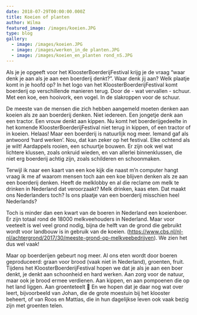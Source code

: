 ```yaml
---
date: 2018-07-29T00:00:00.000Z
title: Koeien of planten
author: Wilma
featured_image: /images/koeien.JPG
type: blog
gallery:
  - image: /images/koeien.JPG
  - image: /images/werken_in_de planten.JPG
  - image: /images/koeien_en_planten rond_nS.JPG
---
```


Als je je opgeeft voor het KloosterBoerderijFestival krijg je de vraag “waar denk je aan als je aan een boerderij denkt?”. 
Waar denk jij aan? Welk plaatje komt in je hoofd op? In het logo van het KloosterBoerderijFestival komt boerderij op verschillende manieren terug. Door de - wat vervallen - schuur. Met een koe, een hooivork, een vogel. In de slakroppen voor de schuur.

De meeste van de mensen die zich hebben aangemeld moeten denken aan koeien als ze aan boerderij denken. Niet iedereen. Een jongetje denk aan een tractor. Een vrouw denkt aan kippen. 
Nu komt het boerderijgedeelte in het komende KloosterBoerderijFestival niet terug in kippen, of een tractor of in koeien. Helaas! Maar een boerderij is natuurlijk nog meer. Iemand gaf als antwoord ‘hard werken’. Nou, dat kan zeker op het festival. Elke ochtend als je wilt! Aardappels rooien, een schuurtje bouwen. Er zijn ook wel wat lichtere klussen, zoals onkruid wieden, en van allerlei binnenklussen, die niet erg boerderij achtig zijn, zoals schilderen en schoonmaken.

Terwijl ik naar een kaart van een koe kijk die naast m’n computer hangt vraag ik me af waarom mensen toch aan een koe blijven denken als ze aan een boerderij denken. Heeft de melklobby en al die reclame om melk te drinken in Nederland dat veroorzaakt? Melk drinken, kaas eten. Dat maakt ons Nederlanders toch? Is ons plaatje van een boerderij misschien heel Nederlands?

Toch is minder dan een kwart van de boeren in Nederland een koeienboer. Er zijn totaal rond de 18000 melkveehouders in Nederland. Maar voor veeteelt is wel veel grond nodig, bijna de helft van de grond die gebruikt wordt voor landbouw is in gebruik van de koeien. (https://www.cbs.nl/nl-nl/achtergrond/2017/30/meeste-grond-op-melkveebedrijven). We zien het dus wel vaak!

Maar op boerderijen gebeurt nog meer. Al ons eten wordt door boeren geproduceerd: graan voor brood (vaak niet in Nederland), groenten, fruit. Tijdens het KloosterBoerderijFestival hopen we dat je als je aan een boer denkt, je denkt aan schoonheid en hard werken. Aan zorg voor de natuur, maar ook je brood ermee verdienen. Aan kippen, en aan pompoenen die op het land liggen. Aan groenteteelt  En we hopen dat je daar nog wat over leert, bijvoorbeeld van Johan, die de grote moestuin bij het klooster beheert, of van Roos en Mattias, die in hun dagelijkse leven ook vaak bezig zijn met groenten telen.


